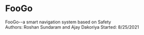 # FooGo
FooGo--a smart navigation system based on Safety  
Authors: Roshan Sundaram and Ajay Dakoriya
Started: 8/25/2021
